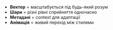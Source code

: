 - **Вектор** = масштабується під будь-який розум
- **Шари** = різні рівні сприйняття одночасно
- **Метадані** = context для адаптації
- **Анімація** = живий перехід між стилями